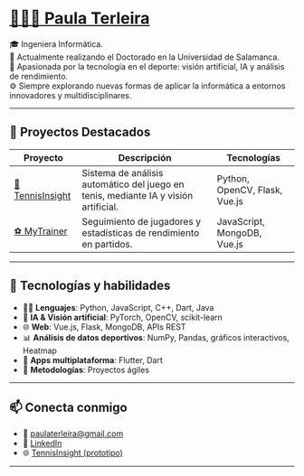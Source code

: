 # [👩🏻‍💻 Paula Terleira](https://paterle.github.io/) 

🎓 Ingeniera Informática.  
📍 Actualmente realizando el Doctorado en la Universidad de Salamanca.                                                                   
🎾 Apasionada por la tecnología en el deporte: visión artificial, IA y análisis de rendimiento.   
⚙️​ Siempre explorando nuevas formas de aplicar la informática a entornos innovadores y multidisciplinares.

---

## 💼 Proyectos Destacados

| Proyecto | Descripción | Tecnologías |
|---------|-------------|--------------|
| [🎾 TennisInsight](https://gredos.usal.es/handle/10366/164978) | Sistema de análisis automático del juego en tenis, mediante IA y visión artificial. | Python, OpenCV, Flask, Vue.js |
| [⚽ MyTrainer](https://gredos.usal.es/handle/10366/151439) | Seguimiento de jugadores y estadísticas de rendimiento en partidos. | JavaScript, MongoDB, Vue.js |

---

## 🧠 Tecnologías y habilidades

- 👩‍💻 **Lenguajes**: Python, JavaScript, C++, Dart, Java  
- 🧠 **IA & Visión artificial**: PyTorch, OpenCV, scikit-learn  
- 🌐 **Web**: Vue.js, Flask, MongoDB, APIs REST  
- 📊 **Análisis de datos deportivos**: NumPy, Pandas, gráficos interactivos, Heatmap  
- 📱 **Apps multiplataforma**: Flutter, Dart  
- 🎯 **Metodologías**: Proyectos ágiles

---

## 📫 Conecta conmigo

- 📧 paulaterleira@gmail.com  
- 🔗 [LinkedIn](https://www.linkedin.com/in/paula-terleira-fernandez/)  
- 🌐 [TennisInsight (prototipo)](https://tcue.usal.es/prototipos-orientados-al-mercado/fichas-prototipos-orientados-al-mercado/278-ficha-40)

---

